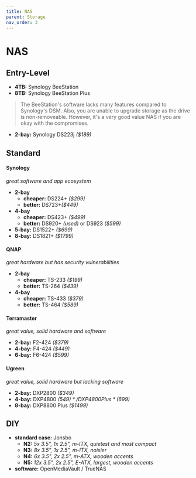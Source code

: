 ```yaml
---
title: NAS
parent: Storage
nav_order: 3
---
```

# NAS

## Entry-Level

- **4TB:** Synology BeeStation
- **8TB:** Synology BeeStation Plus

> The BeeStation's software lacks many features compared to Synology's DSM. Also, you are unable to upgrade storage as the drive is non-removeable. However, it's a very good value NAS if you are okay with the compromises.

- **2-bay:** Synology DS223j *($189)*

## Standard

#### Synology

*great software and app ecosystem*
- **2-bay** 
	- **cheaper:** DS224+ *($299)*
	- **better:** DS723+*($449)*
- **4-bay**
	- **cheaper:** DS423+ *($499)*
	- **better:** DS920+ *(used)* or DS923 *($599)*
- **5-bay:** DS1522+ *($699)*
- **8-bay:** DS1821+ *($1799)*

#### QNAP

*great hardware but has security vulnerabilities*
- **2-bay** 
	- **cheaper:** TS-233 *($199)*
	- **better:** TS-264 *($439)*
- **4-bay** 
	- **cheaper:** TS-433 *($379)*
	- **better:** TS-464 *($589)*

#### Terramaster

*great value, solid hardware and software*
- **2-bay:** F2-424 *($379)*
- **4-bay:** F4-424 *($449)*
- **6-bay:** F6-424 *($599)*

#### Ugreen

*great value, solid hardware but lacking software*
- **2-bay:** DXP2800 *($349)*
- **4-bay:** DXP4800 *($549)* / DXP4800 Plus *($699)*
- **8-bay:** DXP8800 Plus *($1499)*

## DIY

- **standard case:** Jonsbo
	- **N2:** *5x 3.5", 1x 2.5", m-ITX, quietest and most compact*
	- **N3:** *8x 3.5", 1x 2.5", m-ITX, noisier*
	- **N4:** *6x 3.5", 2x 2.5", m-ATX, wooden accents*
	- **N5:** *12x 3.5", 2x 2.5", E-ATX, largest, wooden accents*
- **software:** OpenMediaVault / TrueNAS
